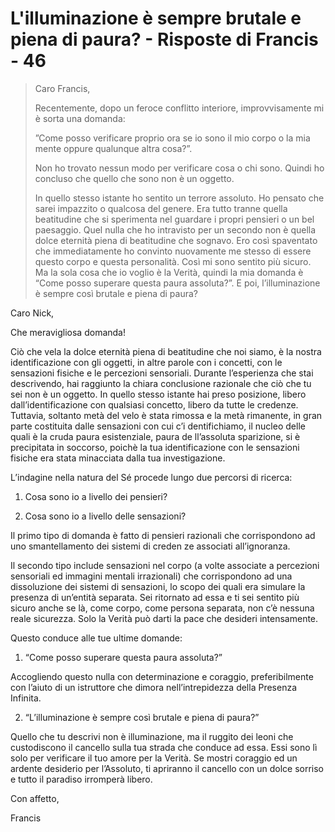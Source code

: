 # L'illuminazione è sempre brutale e piena di paura? - Risposte di Francis - 46

>Caro Francis,
>
>Recentemente, dopo un feroce conflitto interiore, improvvisamente mi è sorta una domanda:
>
>”Come posso verificare proprio ora se io sono il mio corpo o la mia mente oppure qualunque altra cosa?”.
>
>Non ho trovato nessun modo per verificare cosa o chi sono. Quindi ho concluso che quello che sono non è un oggetto.
>
>In quello stesso istante ho sentito un terrore assoluto. Ho pensato che sarei impazzito o qualcosa del genere. Era tutto tranne quella beatitudine che si sperimenta nel guardare i propri pensieri o un bel paesaggio. Quel nulla che ho intravisto per un secondo non è quella dolce eternità piena di beatitudine che sognavo. Ero così spaventato che immediatamente ho convinto nuovamente me stesso di essere questo corpo e questa personalità. Così mi sono sentito più sicuro. Ma la sola cosa che io voglio è la Verità, quindi la mia domanda è “Come posso superare questa paura assoluta?”. E poi, l’illuminazione è sempre così brutale e piena di paura?

Caro Nick,

Che meravigliosa domanda!

Ciò che vela la dolce eternità piena di beatitudine che noi siamo, è la nostra identificazione con gli oggetti, in altre parole con i concetti, con le sensazioni fisiche e le percezioni sensoriali. Durante l’esperienza che stai descrivendo, hai raggiunto la chiara conclusione razionale che ciò che tu sei non è un oggetto. In quello stesso istante hai preso posizione, libero dall’identificazione con qualsiasi concetto, libero da tutte le credenze. Tuttavia, soltanto metà del velo è stata rimossa e la metà rimanente, in gran parte costituita dalle sensazioni con cui c’i dentifichiamo, il nucleo delle quali è la cruda paura esistenziale, paura de ll’assoluta sparizione, si è precipitata in soccorso, poichè la tua identificazione con le sensazioni fisiche era stata minacciata dalla tua investigazione. 

L’indagine nella natura del Sé procede lungo due percorsi di ricerca:

1. Cosa sono io a livello dei pensieri?

2. Cosa sono io a livello delle sensazioni?

Il primo tipo di domanda è fatto di pensieri razionali che corrispondono ad uno smantellamento dei sistemi di creden ze associati all’ignoranza.

Il secondo tipo include sensazioni nel corpo (a volte associate a percezioni sensoriali ed immagini mentali irrazionali) che corrispondono ad una dissoluzione dei sistemi di sensazioni, lo scopo dei quali era simulare la presenza di un’entità separata. Sei ritornato ad essa e ti sei sentito più sicuro anche se là, come corpo, come persona separata, non c’è nessuna reale sicurezza. Solo la Verità può darti la pace che desideri intensamente.

Questo conduce alle tue ultime domande:

1. “Come posso superare questa paura assoluta?”

Accogliendo questo nulla con determinazione e coraggio, preferibilmente con l’aiuto di un istruttore che dimora nell’intrepidezza della Presenza Infinita.

2. “L’illuminazione è sempre così brutale e piena di paura?”

Quello che tu descrivi non è illuminazione, ma il ruggito dei leoni che custodiscono il cancello sulla tua strada che conduce ad essa. Essi sono lì solo per verificare il tuo amore per la Verità. Se mostri coraggio ed un ardente desiderio per l’Assoluto, ti apriranno il cancello con un dolce sorriso e tutto il paradiso irromperà libero.

Con affetto,

Francis